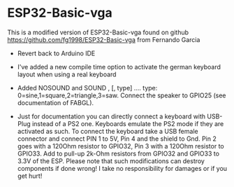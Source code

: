 # ESP32-Basic-vga
This is a modified version of ESP32-Basic-vga found on github https://github.com/fg1998/ESP32-Basic-vga from Fernando Garcia
- Revert back to Arduino IDE

- I've added a new compile time option to activate the german keyboard layout when using a real keyboard
- Added NOSOUND and SOUND <freq>, <duration in ms> [, type] .... type: 0=sine,1=square,2=triangle,3=saw.
  Connect the speaker to GPIO25 (see documentation of FABGL).
- Just for documentation you can directly connect a keyboard with USB-Plug instead of a PS2 one. Keyboards emulate the PS2 mode if they are activated as such.
  To connect the keyboard take a USB female connector and connect PIN 1 to 5V, Pin 4 and the shield to Gnd. Pin 2 goes with a 120Ohm resistor to GPIO32, Pin 3 with a 120Ohm resistor
  to GPIO33. Add to pull-up 2k-Ohm resistors from GPIO32 and GPIO33 to 3.3V of the ESP. 
  Please note that such modifications can destroy components if done wrong! I take no responsibility for damages or if you get hurt!



